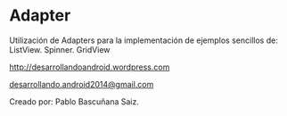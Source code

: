 Adapter
=======

Utilización de Adapters para la implementación de ejemplos sencillos de:
ListView. 
Spinner.
GridView

http://desarrollandoandroid.wordpress.com

desarrollando.android2014@gmail.com

Creado por: Pablo Bascuñana Saiz.
